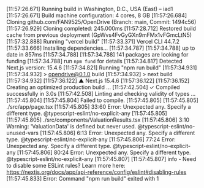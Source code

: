 [11:57:26.671] Running build in Washington, D.C., USA (East) – iad1
[11:57:26.671] Build machine configuration: 4 cores, 8 GB
[11:57:26.684] Cloning github.com/FAN9525/OpenDrive (Branch: main, Commit: 1494c56)
[11:57:26.929] Cloning completed: 245.000ms
[11:57:28.712] Restored build cache from previous deployment (GpWvs4FvGyGXn9mFMx1vFGmcLtN5)
[11:57:32.888] Running "vercel build"
[11:57:33.371] Vercel CLI 44.7.2
[11:57:33.666] Installing dependencies...
[11:57:34.787] 
[11:57:34.788] up to date in 857ms
[11:57:34.788] 
[11:57:34.788] 141 packages are looking for funding
[11:57:34.788]   run `npm fund` for details
[11:57:34.817] Detected Next.js version: 15.4.6
[11:57:34.821] Running "npm run build"
[11:57:34.931] 
[11:57:34.932] > opendrive@0.1.0 build
[11:57:34.932] > next build
[11:57:34.932] 
[11:57:36.122]    ▲ Next.js 15.4.6
[11:57:36.122] 
[11:57:36.152]    Creating an optimized production build ...
[11:57:42.504]  ✓ Compiled successfully in 3.0s
[11:57:42.508]    Linting and checking validity of types ...
[11:57:45.804] 
[11:57:45.804] Failed to compile.
[11:57:45.805] 
[11:57:45.805] ./src/app/page.tsx
[11:57:45.805] 33:60  Error: Unexpected any. Specify a different type.  @typescript-eslint/no-explicit-any
[11:57:45.805] 
[11:57:45.805] ./src/components/ValuationResults.tsx
[11:57:45.806] 3:10  Warning: 'ValuationData' is defined but never used.  @typescript-eslint/no-unused-vars
[11:57:45.806] 6:13  Error: Unexpected any. Specify a different type.  @typescript-eslint/no-explicit-any
[11:57:45.806] 77:24  Error: Unexpected any. Specify a different type.  @typescript-eslint/no-explicit-any
[11:57:45.806] 80:24  Error: Unexpected any. Specify a different type.  @typescript-eslint/no-explicit-any
[11:57:45.807] 
[11:57:45.807] info  - Need to disable some ESLint rules? Learn more here: https://nextjs.org/docs/app/api-reference/config/eslint#disabling-rules
[11:57:45.833] Error: Command "npm run build" exited with 1